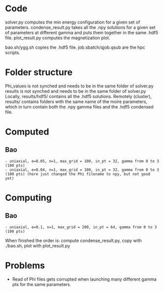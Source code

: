 # Code 
solver.py computes the min energy configuration for a given set of parameters.
condense_result.py takes all the .npy solutions for a given set of parameters at different gamma and puts them together in the same .hdf5 file.
plot_result.py computes the magnetization plot.

bao.sh/ygg.sh copies the .hdf5 file.
job.sbatch/qjob.qsub are the hpc scripts.

# Folder structure
Phi_values is not synched and needs to be in the same folder of solver.py
results is not synched and needs to be in the same folder of solver.py
Locally, results/hdf5/ contains all the .hdf5 solutions.
Remotely (cluster), results/ contains folders with the same name of the moire parameters, which in turn contain both the .npy gamma files and the .hdf5 condensed file.

# Computed 
## Bao
    - uniaxial, e=0.05, n=1, max_grid = 100, in_pt = 32, gamma from 0 to 3 (100 pts)
    - uniaxial, e=0.04, n=1, max_grid = 100, in_pt = 32, gamma from 0 to 3 (100 pts) (here just changed the Phi filename to npy, but not good yet)

# Computing
## Bao
    - uniaxial, e=0.1, n=1, max_grid = 200, in_pt = 64, gamma from 0 to 3 (100 pts)

When finished the order is: compute condense_result.py, copy with ./bao.sh, plot with plot_result.py

# Problems
- Read of Phi files gets corrupted when launching many different gamma pts for the same parameters.

